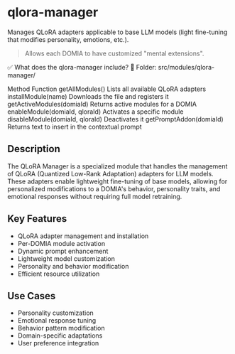 # qlora-manager

Manages QLoRA adapters applicable to base LLM models (light fine-tuning that modifies personality, emotions, etc.).

> Allows each DOMIA to have customized "mental extensions".

✅ What does the qlora-manager include?
📁 Folder: src/modules/qlora-manager/

Method Function
getAllModules() Lists all available QLoRA adapters
installModule(name) Downloads the file and registers it
getActiveModules(domiaId) Returns active modules for a DOMIA
enableModule(domiaId, qloraId) Activates a specific module
disableModule(domiaId, qloraId) Deactivates it
getPromptAddon(domiaId) Returns text to insert in the contextual prompt

## Description

The QLoRA Manager is a specialized module that handles the management of QLoRA (Quantized Low-Rank Adaptation) adapters for LLM models. These adapters enable lightweight fine-tuning of base models, allowing for personalized modifications to a DOMIA's behavior, personality traits, and emotional responses without requiring full model retraining.

## Key Features

- QLoRA adapter management and installation
- Per-DOMIA module activation
- Dynamic prompt enhancement
- Lightweight model customization
- Personality and behavior modification
- Efficient resource utilization

## Use Cases

- Personality customization
- Emotional response tuning
- Behavior pattern modification
- Domain-specific adaptations
- User preference integration
